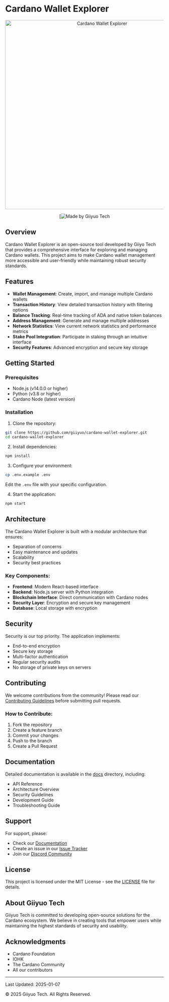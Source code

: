 # Cardano Wallet Explorer

<div align="center">
<img src="images/cardano-wallet-explorer.png" alt="Cardano Wallet Explorer" width="600" />

[![Made by Giiyuo Tech](https://github.com/Giiyo-Tech/CardanoWalletExplorer.git)
</div>

## Overview

Cardano Wallet Explorer is an open-source tool developed by Giiyo Tech that provides a comprehensive interface for exploring and managing Cardano wallets. This project aims to make Cardano wallet management more accessible and user-friendly while maintaining robust security standards.

## Features

- **Wallet Management**: Create, import, and manage multiple Cardano wallets
- **Transaction History**: View detailed transaction history with filtering options
- **Balance Tracking**: Real-time tracking of ADA and native token balances
- **Address Management**: Generate and manage multiple addresses
- **Network Statistics**: View current network statistics and performance metrics
- **Stake Pool Integration**: Participate in staking through an intuitive interface
- **Security Features**: Advanced encryption and secure key storage

## Getting Started

### Prerequisites

- Node.js (v14.0.0 or higher)
- Python (v3.8 or higher)
- Cardano Node (latest version)

### Installation

1. Clone the repository:
```bash
git clone https://github.com/giiyuo/cardano-wallet-explorer.git
cd cardano-wallet-explorer
```

2. Install dependencies:
```bash
npm install
```

3. Configure your environment:
```bash
cp .env.example .env
```
Edit the `.env` file with your specific configuration.

4. Start the application:
```bash
npm start
```

## Architecture

The Cardano Wallet Explorer is built with a modular architecture that ensures:
- Separation of concerns
- Easy maintenance and updates
- Scalability
- Security best practices

### Key Components:

- **Frontend**: Modern React-based interface
- **Backend**: Node.js server with Python integration
- **Blockchain Interface**: Direct communication with Cardano nodes
- **Security Layer**: Encryption and secure key management
- **Database**: Local storage with encryption

## Security

Security is our top priority. The application implements:

- End-to-end encryption
- Secure key storage
- Multi-factor authentication
- Regular security audits
- No storage of private keys on servers

## Contributing

We welcome contributions from the community! Please read our [Contributing Guidelines](CONTRIBUTING.md) before submitting pull requests.

### How to Contribute:

1. Fork the repository
2. Create a feature branch
3. Commit your changes
4. Push to the branch
5. Create a Pull Request

## Documentation

Detailed documentation is available in the [docs](./docs) directory, including:

- API Reference
- Architecture Overview
- Security Guidelines
- Development Guide
- Troubleshooting Guide

## Support

For support, please:

- Check our [Documentation](./docs)
- Create an issue in our [Issue Tracker](https://github.com/giiyuo/cardano-wallet-explorer/issues)
- Join our [Discord Community](https://discord.gg/giiyuotech)

## License

This project is licensed under the MIT License - see the [LICENSE](LICENSE) file for details.

## About Giiyuo Tech

Giiyuo Tech is committed to developing open-source solutions for the Cardano ecosystem. We believe in creating tools that empower users while maintaining the highest standards of security and usability.

## Acknowledgments

- Cardano Foundation
- IOHK
- The Cardano Community
- All our contributors

---

Last Updated: 2025-01-07

© 2025 Giiyuo Tech. All Rights Reserved.
